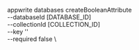 appwrite databases createBooleanAttribute \
        --databaseId [DATABASE_ID] \
        --collectionId [COLLECTION_ID] \
        --key '' \
        --required false \


